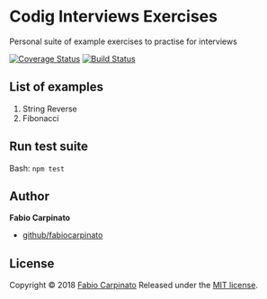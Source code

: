 # Codig Interviews Exercises

Personal suite of example exercises to practise for interviews

[![Coverage Status](https://coveralls.io/repos/github/fbcarpinato/ci-examples/badge.svg?branch=master)](https://coveralls.io/github/fbcarpinato/ci-examples?branch=master)
[![Build Status](https://travis-ci.org/fbcarpinato/ci-examples.svg?branch=master)](https://travis-ci.org/fbcarpinato/ci-examples)

## List of examples

1. String Reverse
2. Fibonacci

## Run test suite

Bash: `npm test`

## Author

**Fabio Carpinato**

- [github/fabiocarpinato](https://github.com/fbcarpinato)

## License

Copyright © 2018 [Fabio Carpinato](https://github.com/fbcarpinato) Released
under the
[MIT license](https://github.com/fbcarpinato/ci-examples/blob/master/LICENSE).
